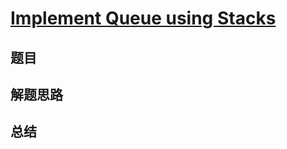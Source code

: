 # [Implement Queue using Stacks](https://leetcode.com/problems/implement-queue-using-stacks/)

## 题目


## 解题思路


## 总结


